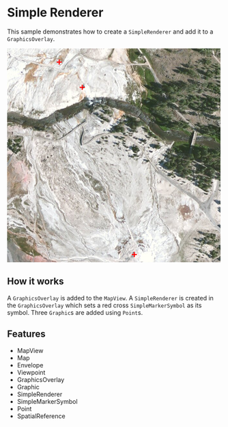 # Simple Renderer 

This sample demonstrates how to create a `SimpleRenderer` and add it to a `GraphicsOverlay`. 

![](screenshot.png)

## How it works
A `GraphicsOverlay` is added to the `MapView`. A `SimpleRenderer` is created in the `GraphicsOverlay` which sets a red cross `SimpleMarkerSymbol` as its symbol. Three `Graphic`s are added using `Point`s.

## Features
- MapView
- Map
- Envelope
- Viewpoint
- GraphicsOverlay
- Graphic
- SimpleRenderer
- SimpleMarkerSymbol
- Point
- SpatialReference